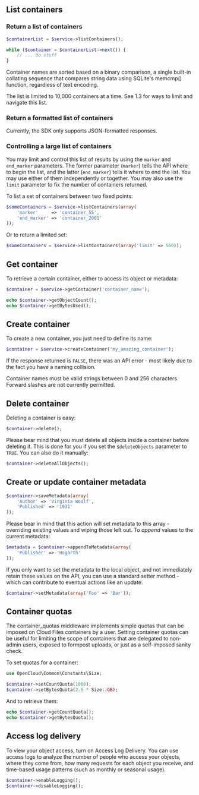 ## List containers

### Return a list of containers

```php
$containerList = $service->listContainers();

while ($container = $containerList->next()) {
    // ... do stuff
}
```

Container names are sorted based on a binary comparison, a single built-in collating sequence that compares string
data using SQLite's memcmp() function, regardless of text encoding.

The list is limited to 10,000 containers at a time. See 1.3 for ways to limit and navigate this list.

### Return a formatted list of containers

Currently, the SDK only supports JSON-formatted responses.

### Controlling a large list of containers

You may limit and control this list of results by using the `marker` and `end_marker` parameters. The former parameter
(`marker`) tells the API where to begin the list, and the latter (`end_marker`) tells it where to end the list. You may
use either of them independently or together. You may also use the `limit` parameter to fix the number of containers
returned.

To list a set of containers between two fixed points:

```php
$someContainers = $service->listContainers(array(
    'marker'     => 'container_55',
    'end_marker' => 'container_2001'
));
```

Or to return a limited set:

```php
$someContainers = $service->listContainers(array('limit' => 560));
```

## Get container

To retrieve a certain container, either to access its object or metadata:

```php
$container = $service->getContainer('container_name');

echo $container->getObjectCount();
echo $container->getBytesUsed();
```

## Create container

To create a new container, you just need to define its name:

```php
$container = $service->createContainer('my_amazing_container');
```

If the response returned is `FALSE`, there was an API error - most likely due to the fact you have a naming collision.

Container names must be valid strings between 0 and 256 characters. Forward slashes are not currently permitted.

## Delete container

Deleting a container is easy:
```php
$container->delete();
```

Please bear mind that you must delete all objects inside a container before deleting it. This is done for you if you
set the `$deleteObjects` parameter to `TRUE`. You can also do it manually:

```php
$container->deleteAllObjects();
```

## Create or update container metadata

```php
$container->saveMetadata(array(
    'Author' => 'Virginia Woolf',
    'Published' => '1931'
));
```

Please bear in mind that this action will set metadata to this array - overriding existing values and wiping those left
out. To _append_ values to the current metadata:

```php
$metadata = $container->appendToMetadata(array(
    'Publisher' => 'Hogarth'
));
```

If you only want to set the metadata to the local object, and not immediately retain these values on the API, you can
use a standard setter method - which can contribute to eventual actions like an update:

```php
$container->setMetadata(array('Foo' => 'Bar'));
```

## Container quotas

The container_quotas middleware implements simple quotas that can be imposed on Cloud Files containers by a user.
Setting container quotas can be useful for limiting the scope of containers that are delegated to non-admin users,
exposed to formpost uploads, or just as a self-imposed sanity check.

To set quotas for a container:

```php
use OpenCloud\Common\Constants\Size;

$container->setCountQuota(1000);
$container->setBytesQuota(2.5 * Size::GB);
```

And to retrieve them:

```php
echo $container->getCountQuota();
echo $container->getBytesQuota();
```

## Access log delivery

To view your object access, turn on Access Log Delivery. You can use access logs to analyze the number of people who
access your objects, where they come from, how many requests for each object you receive, and time-based usage patterns
(such as monthly or seasonal usage).

```php
$container->enableLogging();
$container->disableLogging();
```